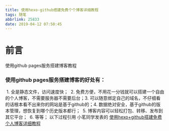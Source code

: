 ```yaml
---
title: 使用hexo-github搭建免费个个博客详细教程
tags: 随笔
abbrlink: 25833
date: 2019-04-12 07:50:45
---
```

# 前言

使用github pages服务搭建博客教程

### 使用github pages服务搭建博客的好处有：

​    1. 全是静态文件，访问速度快；
​    2. 免费方便，不用花一分钱就可以搭建一个自由的个人博客，不需要服务器不需要后台；
​    3. 可以随意绑定自己的域名，不仔细看的话根本看不出来你的网站是基于github的；
​    4. 数据绝对安全，基于github的版本管理，想恢复到哪个历史版本都行；
​    5. 博客内容可以轻松打包、转移、发布到其它平台；
​    6. 等等；
以下过程引用 小茗同学发表的 [使用hexo+github搭建免费个人博客详细教程](http://blog.liuxianan.com/build-blog-website-by-hexo-github.html) 

